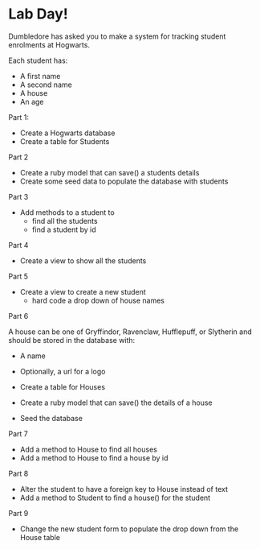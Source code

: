 # Lab Day!

Dumbledore has asked you to make a system for tracking student enrolments at Hogwarts.

Each student has:
- A first name
- A second name
- A house
- An age

Part 1:
 - Create a Hogwarts database
 - Create a table for Students

Part 2
 - Create a ruby model that can save() a students details
 - Create some seed data to populate the database with students

Part 3
- Add methods to a student to
  - find all the students
  - find a student by id

Part 4
- Create a view to show all the students

Part 5
- Create a view to create a new student
  - hard code a drop down of house names

Part 6

A house can be one of Gryffindor, Ravenclaw, Hufflepuff, or Slytherin and should be stored in the database with:
  - A name
  - Optionally, a url for a logo

  - Create a table for Houses
  - Create a ruby model that can save() the details of a house
  - Seed the database

Part 7
  - Add a method to House to find all houses
  - Add a method to House to find a house by id

Part 8
  - Alter the student to have a foreign key to House instead of text
  - Add a method to Student to find a house() for the student

Part 9
  - Change the new student form to populate the drop down from the House table

